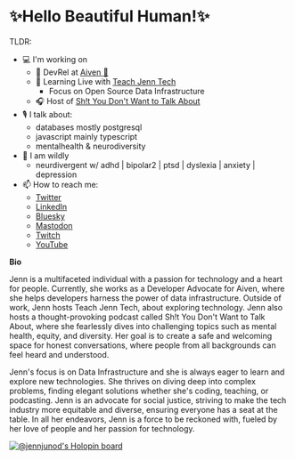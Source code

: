 

<!---
jennjunod/jennjunod is a ✨ special ✨ repository because its `README.md` (this file) appears on your GitHub profile.
You can click the Preview link to take a look at your changes.
--->


# ✨Hello Beautiful Human!✨

TLDR:
  - 💻 I'm working on
    - 🥑 DevRel at [Aiven 🦀](https://aiven.io/) 
    - 🧐 Learning Live with [Teach Jenn Tech](https://www.twitch.tv/jennjunod) 
      - Focus on Open Source Data Infrastructure
    - 🎧 Host of [Sh!t You Don't Want to Talk About](https://linktr.ee/shit2talkabout)
  - 🎙️ I talk about:
    - databases mostly postgresql
    - javascript mainly typescript
    - mentalhealth & neurodiversity
  - 🧠 I am wildly 
    - neurdivergent w/ adhd | bipolar2 | ptsd | dyslexia | anxiety | depression
- 📫 How to reach me:
  - [Twitter](https://twitter.com/JennJunod)
  - [LinkedIn](https://www.linkedin.com/in/jennjunod/)
  - [Bluesky](https://staging.bsky.app/profile/jennjunod.bsky.social)
  - [Mastodon](https://hachyderm.io/@JennJunod)
  - [Twitch](https://www.twitch.tv/jennjunod) 
  - [YouTube](https://www.youtube.com/@jennjunod) 

**Bio**

Jenn is a multifaceted individual with a passion for technology and a heart for people. Currently, she works as a Developer Advocate for Aiven, where she helps developers harness the power of data infrastructure. Outside of work, Jenn hosts Teach Jenn Tech, about exploring technology. Jenn also hosts a thought-provoking podcast called Sh!t You Don't Want to Talk About, where she fearlessly dives into challenging topics such as mental health, equity, and diversity. Her goal is to create a safe and welcoming space for honest conversations, where people from all backgrounds can feel heard and understood.

Jenn's focus is on Data Infrastructure and she is always eager to learn and explore new technologies. She thrives on diving deep into complex problems, finding elegant solutions whether she's coding, teaching, or podcasting. Jenn is an advocate for social justice, striving to make the tech industry more equitable and diverse, ensuring everyone has a seat at the table. In all her endeavors, Jenn is a force to be reckoned with, fueled by her love of people and her passion for technology.


[![@jennjunod's Holopin board](https://holopin.me/jennjunod)](https://holopin.io/@jennjunod)


